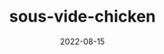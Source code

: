 ---
type:
- recipe
tags:
- chicken
source: https://www.seriouseats.com/sous-vide-chicken-breast-recipe
calories: 
ingredients: 
image: 
title: sous-vide-chicken
categories:
date: 2022-08-15
lastMod: 2022-08-15
---